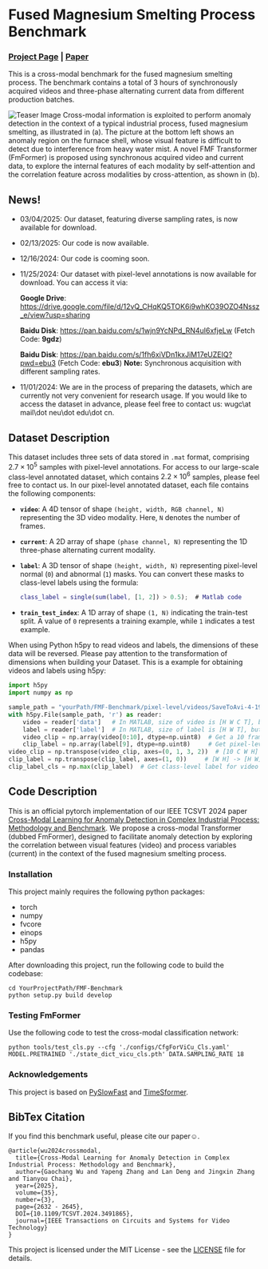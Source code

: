 # Fused Magnesium Smelting Process Benchmark
### [Project Page](https://gaochangwu.github.io/FmFormer/FmFormer.html) | [Paper](https://arxiv.org/abs/2406.09016)

This is a cross-modal benchmark for the fused magnesium smelting process. The benchmark contains a total of 3 hours of synchronously acquired videos and three-phase alternating current data from different production batches. 

![Teaser Image](https://gaochangwu.github.io/FmFormer/images/FMF.png)
Cross-modal information is exploited to perform anomaly detection in the context of a typical industrial process, fused magnesium smelting, as illustrated in (a). The picture at the bottom left shows an anomaly region on the furnace shell, whose visual feature is difficult to detect due to interference from heavy water mist. A novel FMF Transformer (FmFormer) is proposed using synchronous acquired video and current data, to explore the internal features of each modality by self-attention and the correlation feature across modalities by cross-attention, as shown in (b).

## News!
- 03/04/2025:  Our dataset, featuring diverse sampling rates, is now available for download.
- 02/13/2025:  Our code is now available.
- 12/16/2024:  Our code is cooming soon.
- 11/25/2024:  Our dataset with pixel-level annotations is now available for download. You can access it via: 

  **Google Drive**:
https://drive.google.com/file/d/12vQ_CHqKQ5TOK6i9whKO39OZO4Nssz_e/view?usp=sharing

  **Baidu Disk**: 
https://pan.baidu.com/s/1wjn9YcNPd_RN4uI6xfjeLw   (Fetch Code: **9gdz**)

  **Baidu Disk**: 
 https://pan.baidu.com/s/1fh6xiVDn1kxJiM17eUZEIQ?pwd=ebu3   (Fetch Code: **ebu3**) **Note:** Synchronous acquisition with different sampling rates.
- 11/01/2024:  We are in the process of preparing the datasets, which are currently not very convenient for research usage. If you would like to access the dataset in advance, please feel free to contact us: wugc\at mail\dot neu\dot edu\dot cn.

## Dataset Description

This dataset includes three sets of data stored in `.mat` format, comprising $2.7 \times 10^5$ samples with pixel-level annotations. For access to our large-scale class-level annotated dataset, which contains $2.2 \times 10^6$ samples, please feel free to contact us. In our pixel-level annotated dataset, each file contains the following components:

- **`video`**: A 4D tensor of shape `(height, width, RGB channel, N)` representing the 3D video modality. Here, `N` denotes the number of frames.
  
- **`current`**: A 2D array of shape `(phase channel, N)` representing the 1D three-phase alternating current modality.

- **`label`**: A 3D tensor of shape `(height, width, N)` representing pixel-level normal (`0`) and abnormal (`1`) masks. You can convert these masks to class-level labels using the formula:
  ```matlab
  class_label = single(sum(label, [1, 2]) > 0.5);  # Matlab code
  ```

- **`train_test_index`**: A 1D array of shape `(1, N)` indicating the train-test split. A value of `0` represents a training example, while `1` indicates a test example.

When using Python h5py to read videos and labels, the dimensions of these data will be reversed. Please pay attention to the transformation of dimensions when building your Dataset. This is a example for obtaining videos and labels using h5py:
```python
import h5py
import numpy as np

sample_path = "yourPath/FMF-Benchmark/pixel-level/videos/SaveToAvi-4-19-21_40_52-6002.mat"
with h5py.File(sample_path, 'r') as reader:
    video = reader['data']   # In MATLAB, size of video is [H W C T], but in h5py the size is [T C W H]
    label = reader['label']  # In MATLAB, size of label is [H W T], but in h5py the size is [T W H]
    video_clip = np.array(video[0:10], dtype=np.uint8)  # Get a 10 frame video clip
    clip_label = np.array(label[9], dtype=np.uint8)     # Get pixel-level label for video clip
video_clip = np.transpose(video_clip, axes=(0, 1, 3, 2))  # [10 C W H] -> [10 C H W]
clip_label = np.transpose(clip_label, axes=(1, 0))     # [W H] -> [H W]
clip_label_cls = np.max(clip_label)  # Get class-level label for video clip
```

## Code Description
This is an official pytorch implementation of our IEEE TCSVT 2024 paper [Cross-Modal Learning for Anomaly Detection in Complex Industrial Process: Methodology and Benchmark](https://ieeexplore.ieee.org/document/10744600). 
We propose a cross-modal Transformer (dubbed FmFormer), designed to facilitate anomaly detection by exploring the correlation between visual features (video) and process variables (current) in the context of the fused magnesium smelting process.

### Installation

This project mainly requires the following python packages:
- torch
- numpy 
- fvcore 
- einops 
- h5py
- pandas

After downloading this project, run the following code to build the codebase:
```
cd YourProjectPath/FMF-Benchmark
python setup.py build develop
```
### Testing FmFormer

Use the following code to test the cross-modal classification network:
```
python tools/test_cls.py --cfg './configs/CfgForViCu_Cls.yaml' MODEL.PRETRAINED './state_dict_vicu_cls.pth' DATA.SAMPLING_RATE 18
```

### Acknowledgements

This project is based on [PySlowFast](https://github.com/facebookresearch/SlowFast) and [TimeSformer](https://github.com/facebookresearch/TimeSformer).


## BibTex Citation

If you find this benchmark useful, please cite our paper☺️.
```
@article{wu2024crossmodal,
  title={Cross-Modal Learning for Anomaly Detection in Complex Industrial Process: Methodology and Benchmark},
  author={Gaochang Wu and Yapeng Zhang and Lan Deng and Jingxin Zhang and Tianyou Chai},
  year={2025},
  volume={35},
  number={3},
  page={2632 - 2645},
  DOI={10.1109/TCSVT.2024.3491865},
  journal={IEEE Transactions on Circuits and Systems for Video Technology}
}
```
This project is licensed under the MIT License - see the [LICENSE](LICENSE) file for details.
